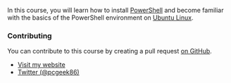 In this course, you will learn how to install [PowerShell](https://github.com/PowerShell/PowerShell/) and become familiar with the basics of the PowerShell environment on [Ubuntu Linux](https://ubuntu.com/).

### Contributing

You can contribute to this course by creating a pull request [on GitHub](https://github.com/pcgeek86/katacoda-scenarios).

* [Visit my website](https://trevorsullivan.net)
* [Twitter (@pcgeek86)](https://twitter.com/pcgeek86)
